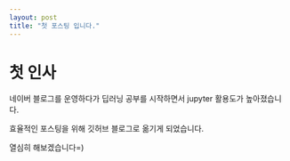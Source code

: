 ```yaml
---
layout: post
title: "첫 포스팅 입니다."
---
```


# 첫 인사
네이버 블로그를 운영하다가 딥러닝 공부를 시작하면서 jupyter 활용도가 높아졌습니다.

효율적인 포스팅을 위해 깃허브 블로그로 옮기게 되었습니다.

열심히 해보겠습니다=)

